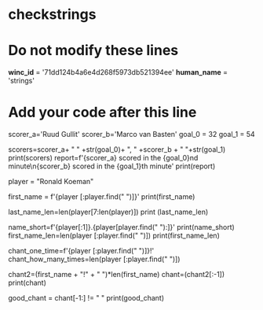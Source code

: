 # checkstrings

# Do not modify these lines
__winc_id__ = '71dd124b4a6e4d268f5973db521394ee'
__human_name__ = 'strings'

# Add your code after this line
scorer_a='Ruud Gullit'
scorer_b='Marco van Basten'
goal_0 = 32
goal_1 = 54

scorers=scorer_a+ " " +str(goal_0)+ ", " +scorer_b + " "+str(goal_1)
print(scorers)
report=f'{scorer_a} scored in the {goal_0}nd minute\n{scorer_b} scored in the {goal_1}th minute'
print(report)

player = "Ronald Koeman"

first_name = f'{player [:player.find(" ")]}'
print(first_name)

last_name_len=len(player[7:len(player)])
print (last_name_len)

name_short=f'{player[:1]}.{player[player.find(" "):]}'
print(name_short)
first_name_len=len(player [:player.find(" ")])
print(first_name_len)

chant_one_time=f'{player [:player.find(" ")]}!'
chant_how_many_times=len(player [:player.find(" ")])

chant2=(first_name + "!" + " ")*len(first_name)
chant=(chant2[:-1])
print(chant)

good_chant = chant[-1:] != " "
print(good_chant)
